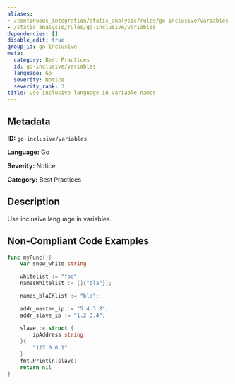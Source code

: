 ```yaml
---
aliases:
- /continuous_integration/static_analysis/rules/go-inclusive/variables
- /static_analysis/rules/go-inclusive/variables
dependencies: []
disable_edit: true
group_id: go-inclusive
meta:
  category: Best Practices
  id: go-inclusive/variables
  language: Go
  severity: Notice
  severity_rank: 3
title: Use inclusive language in variable names
---
```

<!--  SOURCED FROM https://github.com/DataDog/datadog-static-analyzer-rule-docs -->


## Metadata
**ID:** `go-inclusive/variables`

**Language:** Go

**Severity:** Notice

**Category:** Best Practices

## Description
Use inclusive language in variables.

## Non-Compliant Code Examples
```go
func myFunc(){
    var snow_white string

    whitelist := "foo"
    namesWhitelist := []{"bla"}];

    names_blaCKlist := "bla";

    addr_master_ip := "5.4.3.8";
    addr_slave_ip := "1.2.3.4";

    slave := struct {
		ipAddress string
	}{
		"127.0.0.1"
	}
	fmt.Println(slave)
    return nil
}
```

